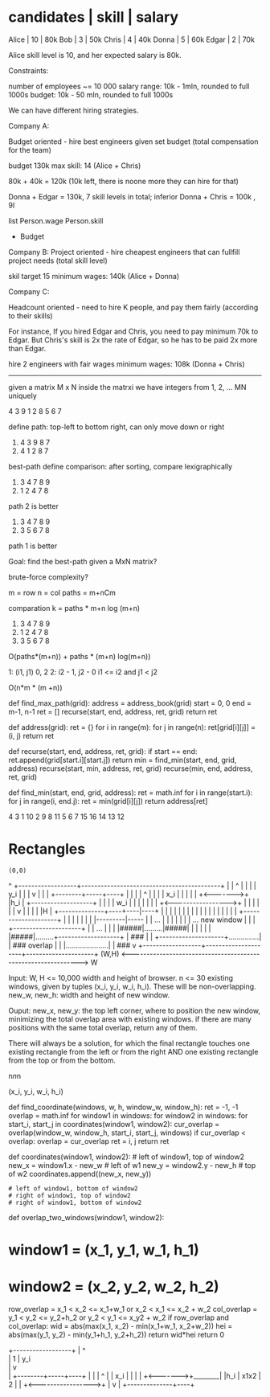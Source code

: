 candidates | skill | salary
=========================
Alice    |   10  |  80k
Bob      |   3   |  50k
Chris    |   4   |  40k
Donna    |   5   |  60k
Edgar    |   2   |  70k

Alice skill level is 10, and her expected salary is 80k.

Constraints:

number of employees ~= 10 000
salary range: 10k - 1mln, rounded to full 1000s
budget: 10k - 50 mln, rounded to full 1000s

We can have different hiring strategies.
  
Company A:

Budget oriented - hire best engineers given set budget (total compensation for the team)

budget 130k
max skill: 14 (Alice + Chris)

80k + 40k = 120k  (10k left, there is noone more they can hire for that)

Donna + Edgar = 130k, 7 skill levels in total; inferior
Donna + Chris = 100k , 9l

list<Person> 
Person.wage
Person.skill
+ Budget



Company B:
Project oriented - hire cheapest engineers that can fullfill project needs (total skill level)

skil target 15
minimum wages: 140k (Alice + Donna)




Company C:

Headcount oriented - need to hire K people, and pay them fairly (according to their skills)

For instance, If you hired Edgar and Chris, you need to pay minimum 70k to Edgar. But Chris's skill is 2x the rate of Edgar, so he has to be paid 2x more than Edgar.

hire 2 engineers with fair wages
minimum wages: 108k (Donna + Chris)




---------------------------------------------
given a matrix M x N 
inside the matrxi we have integers from 1, 2, ... MN uniquely

4 3 9
1 2 8
5 6 7

define path: top-left to bottom right, can only move down or right

1) 4 3 9 8 7
2) 4 1 2 8 7

best-path
define comparison: after sorting, compare lexigraphically

1) 3 4 7 8 9
2) 1 2 4 7 8

path 2 is better

1) 3 4 7 8 9
2) 3 5 6 7 8

path 1 is better

Goal: find the best-path given a MxN matrix?

brute-force complexity?

m = row
n = col
paths = m+nCm

comparation
k =  paths * m+n log (m+n)

1) 3 4 7 8 9
2) 1 2 4 7 8
3) 3 5 6 7 8

O(paths*(m+n)) + paths * (m+n) log(m+n))



1: (i1, j1)
    0, 2
2:  i2 - 1, j2 - 0
i1 <= i2 and j1 < j2


O(n*m * (m +n))

def find_max_path(grid):
    address = address_book(grid)
    start = 0, 0
    end = m-1, n-1
    ret = []
    recurse(start, end, address, ret, grid)
    return ret

def address(grid):
    ret = {}
    for i in range(m):
        for j in range(n):
            ret[grid[i][j]] = (i, j)
    return ret
    
def recurse(start, end, address, ret, grid):
    if start == end:
        ret.append(grid[start.i][start.j])
        return
    min = find_min(start, end, grid, address)
    recurse(start, min, address, ret, grid)
    recurse(min, end, address, ret, grid)
    
def find_min(start, end, grid, address):
    ret = math.inf
    for i in range(start.i):
        for j in range(i, end.j):
            ret = min(grid[i][j])
    return address[ret]
            
4   3  1 10
2   9  8 11
5   6  7 15
16 14 13 12









Rectangles
==========


    (0,0)
^    +------------------+-------------------------------------------+
|    |                  ^                                           |
|    |                  | y_i                                       |
|    |                  v                                           |
|    |         +--------+-----+----+                                |
|    |         |              ^    |                                |
|    |   x_i   |              |    |                                |
|    +<------->+              |h_i |    +-------------------+       |
|    |         |     w_i      |    |    |                   |       |
|    |         +<----------------->+    |                   |       |
|    |         |              v    |    |                   |       |
|H   |         +--------------+----+----|----+              |       |
|    |                        |         |    |              |       |
|    |                        |         |    |              |       |
|    |   +--------------------+         |    |              |       |
|    |   |                    |---------|-----              |       |   ...
|    |   |                    |         |                   |       |   ... new window
|    |   |              +---------------------+             |       |   ...
|    |   |              |#####|.........|#####|             |       |
|    |   |              |#####|.........+-------------------+       |   ###
|    |   +--------------------+...............|                     |   ### overlap
|    |                  |.....................|                     |   ###
v    +------------------+---------------------+---------------------+
                                                                   (W,H)
     <-------------------------------------------------------------->
                                       W




Input:
  W, H <= 10,000 width and height of browser.
  n <= 30 existing windows, given by tuples (x_i, y_i, w_i, h_i). These will be non-overlapping.
  new_w, new_h: width and height of new window.
  
Ouput:
  new_x, new_y: the top left corner, where to position the new window, minimizing the total overlap area with existing windows.
  if there are many positions with the same total overlap, return any of them.
  

There will always be a solution, for which the final rectangle touches one existing rectangle from the left or from the right AND one existing rectangle from the top or from the bottom.

n*n*n

(x_i, y_i, w_i, h_i)

def find_coordinate(windows, w, h, window_w, window_h):
    ret = -1, -1
    overlap = math.inf
    for window1 in windows:
        for window2 in windows:
            for start_i, start_j in coordinates(window1, window2):
            cur_overlap = overlap(window_w, window_h, start_i, start_j, windows)
            if cur_overlap < overlap:
                overlap = cur_overlap
                ret = i, j
    return ret
    
def coordinates(window1, window2):
    # left of window1, top of window2
    new_x = window1.x - new_w  # left of w1
    new_y = window2.y - new_h  # top of w2
    coordinates.append((new_x, new_y))
    
    # left of window1, bottom of window2
    # right of window1, top of window2
    # right of window1, bottom of window2

def overlap_two_windows(window1, window2):
   # window1 = (x_1, y_1, w_1, h_1)
   # window2 = (x_2, y_2, w_2, h_2)
   row_overlap = x_1 < x_2 <= x_1+w_1 or  x_2 < x_1 <= x_2 + w_2 
   col_overlap = y_1 < y_2 <= y_2+h_2 or  y_2 < y_1 <= x_y2 + w_2
   if row_overlap and col_overlap:
        wid = abs(max(x_1, x_2) - min(x_1+w_1, x_2+w_2))
        hei = abs(max(y_1, y_2) - min(y_1+h_1, y_2+h_2))
        return wid*hei
    return 0


+------------------+
|                  ^           
|      1          | y_i       
|                  v           
|         +--------+-----+----+
|         |        |     ^    |
|   x_i   |        |     |    |
+<------->+________|     |h_i |
         x1x2 |     2         |    |
          +<----------------->+
          |              v    |
          +--------------+----+





